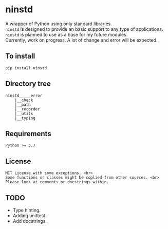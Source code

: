 # ninstd
A wrapper of Python using only standard libraries. <br>
`ninstd` is designed to provide an basic support to any type of applications. <br>
`ninstd` is planned to use as a base for my future modules. <br>
Currently, work on progress. A lot of change and error will be expected. <br>

## To install
```
pip install ninstd
```

## Directory tree
```
ninstd_____error
	|__check
	|__path
	|__recorder
	|__utils
	|__typing
```

## Requirements
```
Python >= 3.7
```

## License
```
MIT License with some exceptions. <br>
Some functions or classes might be coplied from other sources. <br>
Please look at comments or docstrings within.
```
## TODO
- Type hinting.
- Adding unittest.
- Add docstrings.
